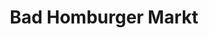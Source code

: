 ---
title: "Bad Homburger Markt"
url: /bad-homburg-v-d-hoehe/bad-homburger-markt/
shop: Supermarkt
---